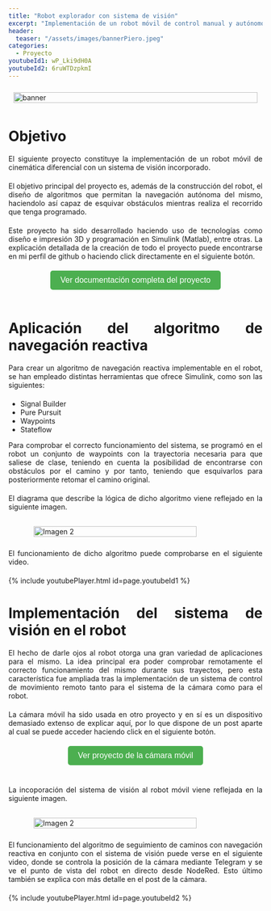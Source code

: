 ```yaml
---
title: "Robot explorador con sistema de visión"
excerpt: "Implementación de un robot móvil de control manual y autónomo con sistema de visión"
header:
  teaser: "/assets/images/bannerPiero.jpeg"
categories:
  - Proyecto
youtubeId1: wP_Lki9dH0A
youtubeId2: 6ruWTDzpkmI
---
```


<style>
    body {
    text-align: justify;
    }
    p {
    margin-bottom: 20px;
    }
    .contenedor {
      text-align: center; /* Centra los elementos dentro del contenedor */
      margin-bottom: 20px;
    }
    /* Estilos para el botón */
    .boton {
      display: inline-block;
      padding: 10px 20px;
      background-color: #4CAF50; /* Color de fondo */
      color: white; /* Color del texto */
      text-align: center;
      text-decoration: none;
      font-size: 16px;
      cursor: pointer;
      border-radius: 5px; /* Bordes redondeados */
      border: none; /* Sin borde */
      transition: background-color 0.3s; /* Transición suave del color de fondo */
      margin-bottom: 20px; /* Agrega un margen inferior para separar el botón del texto */
    }

    /* Cambio de color al pasar el ratón sobre el botón */
    .boton:hover {
      background-color: #45a049; /* Color de fondo cuando se pasa el ratón */
    }
    /* Agrega margen inferior a los contenedores de video de YouTube */
  .video-container {
    margin-bottom: 20px;
  }

</style>

<div style="display: flex; justify-content: center;">
  <img src="../../assets/images/bannerPiero.jpeg" alt="banner" style="width: 100%; height: auto; margin: 10px;">
</div>

# Objetivo

El siguiente proyecto constituye la implementación de un robot móvil de cinemática diferencial con un sistema de visión incorporado.

El objetivo principal del proyecto es, además de la construcción del robot, el diseño de algoritmos que permitan la navegación autónoma del mismo, haciendolo así capaz de esquivar obstáculos mientras realiza el recorrido que tenga programado.

Este proyecto ha sido desarrollado haciendo uso de tecnologías como diseño e impresión 3D y programación en Simulink (Matlab), entre otras. La explicación detallada de la creación de todo el proyecto puede encontrarse en mi perfil de github o haciendo click directamente en el siguiente botón.

<div class="contenedor">
  <button class="boton" onclick="window.open('https://github.com/dxvidlf/Robot-movil-con-sistema-de-vision', '_blank')">Ver documentación completa del proyecto</button>
</div>

# Aplicación del algoritmo de navegación reactiva 

Para crear un algoritmo de navegación reactiva implementable en el robot, se han empleado distintas herramientas que ofrece Simulink, como son las siguientes:

- Signal Builder
- Pure Pursuit
- Waypoints
- Stateflow

Para comprobar el correcto funcionamiento del sistema, se programó en el robot un conjunto de waypoints con la trayectoria necesaria para que saliese de clase, teniendo en cuenta la posibilidad de encontrarse con obstáculos por el camino y por tanto, teniendo que esquivarlos para posteriormente retomar el camino original.

El diagrama que describe la lógica de dicho algoritmo viene reflejado en la siguiente imagen.
<div style="display: flex; justify-content: center;">
  <img src="../../assets/images/im47.png" alt="Imagen 2" style="width: 80%; height: auto; margin: 10px;">
</div>

El funcionamiento de dicho algoritmo puede comprobarse en el siguiente video.

<div class="video-container">
  {% include youtubePlayer.html id=page.youtubeId1 %}
</div>

# Implementación del sistema de visión en el robot

El hecho de darle ojos al robot otorga una gran variedad de aplicaciones para el mismo. La idea principal era poder comprobar remotamente el correcto funcionamiento del mismo durante sus trayectos, pero esta característica fue ampliada tras la implementación de un sistema de control de movimiento remoto tanto para el sistema de la cámara como para el robot.

La cámara móvil ha sido usada en otro proyecto y en sí es un dispositivo demasiado extenso de explicar aquí, por lo que dispone de un post aparte al cual se puede acceder haciendo click en el siguiente botón.

<div class="contenedor">
  <button class="boton" onclick="window.open('https://dxvidlf.github.io/me/proyecto/Camara/', '_blank')">Ver proyecto de la cámara móvil</button>
</div>

La incoporación del sistema de visión al robot móvil viene reflejada en la siguiente imagen.

<div style="display: flex; justify-content: center;">
  <img src="../../assets/images/robotconcamara.png" alt="Imagen 2" style="width: 80%; height: auto; margin: 10px;">
</div>

El funcionamiento del algoritmo de seguimiento de caminos con navegación reactiva en conjunto con el sistema de visión puede verse en el siguiente video, donde se controla la posición de la cámara mediante Telegram y se ve el punto de vista del robot en directo desde NodeRed. Esto último también se explica con más detalle en el post de la cámara. 

<div class="video-container">
  {% include youtubePlayer.html id=page.youtubeId2 %}
</div>


